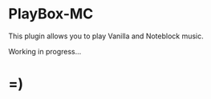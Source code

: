 # PlayBox-MC
This plugin allows you to play Vanilla and Noteblock music.

Working in progress...
# =)

